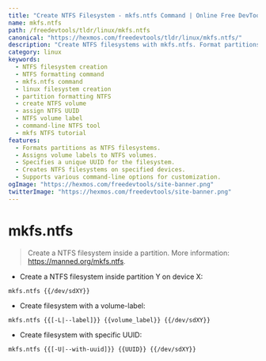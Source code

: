 ```yaml
---
title: "Create NTFS Filesystem - mkfs.ntfs Command | Online Free DevTools by Hexmos"
name: mkfs.ntfs
path: /freedevtools/tldr/linux/mkfs.ntfs
canonical: "https://hexmos.com/freedevtools/tldr/linux/mkfs.ntfs/"
description: "Create NTFS filesystems with mkfs.ntfs. Format partitions, assign volume labels, and specify UUIDs using this command-line tool. Free online tool, no registration required."
category: linux
keywords:
  - NTFS filesystem creation
  - NTFS formatting command
  - mkfs.ntfs command
  - linux filesystem creation
  - partition formatting NTFS
  - create NTFS volume
  - assign NTFS UUID
  - NTFS volume label
  - command-line NTFS tool
  - mkfs NTFS tutorial
features:
  - Formats partitions as NTFS filesystems.
  - Assigns volume labels to NTFS volumes.
  - Specifies a unique UUID for the filesystem.
  - Creates NTFS filesystems on specified devices.
  - Supports various command-line options for customization.
ogImage: "https://hexmos.com/freedevtools/site-banner.png"
twitterImage: "https://hexmos.com/freedevtools/site-banner.png"
---
```


# mkfs.ntfs

> Create a NTFS filesystem inside a partition.
> More information: <https://manned.org/mkfs.ntfs>.

- Create a NTFS filesystem inside partition Y on device X:

`mkfs.ntfs {{/dev/sdXY}}`

- Create filesystem with a volume-label:

`mkfs.ntfs {{[-L|--label]}} {{volume_label}} {{/dev/sdXY}}`

- Create filesystem with specific UUID:

`mkfs.ntfs {{[-U|--with-uuid]}} {{UUID}} {{/dev/sdXY}}`

